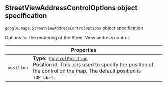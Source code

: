 <h2 id="StreetViewAddressControlOptions"> StreetViewAddressControlOptions object specification </h2><p>
<code><span itemprop="path">google.maps</span>.<span itemprop="name">StreetViewAddressControlOptions</span></code>
object specification
</p><p>Options for the rendering of the Street View address control.</p><div class="devsite-table-wrapper"><table class="properties responsive" summary="interface StreetViewAddressControlOptions - Properties">
<thead>
<tr><th colspan="2">Properties</th>
</tr></thead>
<tbody>
<tr>
<td><code><span>position</span></code></td>
<td><div><strong>Type:</strong>&nbsp; <code><a href="https://github.com/amenadiel/google-maps-documentation/blob/master/docs/ControlPosition.md">ControlPosition</a></code></div>
<div class="desc">Position id. This id is used to specify the position of the control on the map. The default position is <code>TOP_LEFT</code>.</div></td>
</tr>
</tbody>
</table></div>
